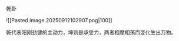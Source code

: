乾卦

![[Pasted image 20250912102907.png|100]]

乾代表阳刚劲健的主动力，坤则是承受力，两者相摩相荡而变化生出万物。























